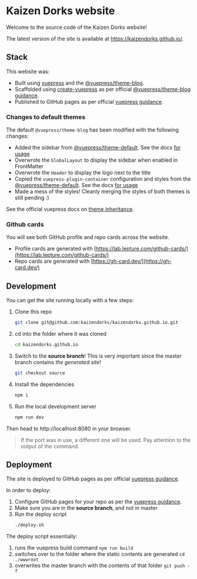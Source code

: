 # Kaizen Dorks website

Welcome to the source code of the Kaizen Dorks website!

The latest version of the site is available at https://kaizendorks.github.io/.

## Stack
This website was:

- Built using [vuepress](https://vuepress.vuejs.org/) and the [@vuepress/theme-blog](https://vuepress-theme-blog.ulivz.com/).
- Scaffolded using [create-vuepress](https://github.com/vuepressjs/create-vuepress) as per official [@vuepress/theme-blog guidance](https://vuepress-theme-blog.ulivz.com/#quick-start).
- Published to GitHub pages as per official [vuepress guidance](https://vuepress.vuejs.org/guide/deploy.html#github-pages).

### Changes to default themes
The default `@vuepress/theme-blog` has been modified with the following changes:

- Added the sidebar from [@vuepress/theme-default](https://github.com/vuejs/vuepress/tree/master/packages/%40vuepress/theme-default). See the docs [for usage](https://vuepress.vuejs.org/theme/default-theme-config.html#sidebar)
- Overwrote the `GlobalLayout` to display the sidebar when enabled in FrontMatter
- Overwrote the `Header` to display the logo next to the title
- Copied the `vuepress-plugin-container` configuration and styles from the [@vuepress/theme-default](https://github.com/vuejs/vuepress/tree/master/packages/%40vuepress/theme-default). See the docs [for usage](https://vuepress.vuejs.org/theme/default-theme-config.html#sidebar)
- Made a mess of the styles! Cleanly merging the styles of both themes is still pending :)

See the official vuepress docs on [theme inheritance](https://vuepress.vuejs.org/theme/inheritance.html).

### Github cards
You will see both GitHub profile and repo cards across the website.
- Profile cards are generated with [https://lab.lepture.com/github-cards/](https://lab.lepture.com/github-cards/)
- Repo cards are generated with [https://gh-card.dev/](https://gh-card.dev/)

## Development

You can get the site running locally with a few steps:

1. Clone this repo
    ```bash
    git clone git@github.com:kaizendorks/kaizendorks.github.io.git
    ```
1. cd into the folder where it was cloned
    ```bash
    cd kaizendorks.github.io
    ```
1. Switch to the **source branch**! This is very important since the master branch contains _the generated site_!
    ```bash
    git checkout source
    ```
1. Install the dependencies
    ```bash
    npm i
    ```
1. Run the local development server
    ```bash
    npm run dev
    ```

Then head to http://localhost:8080 in your browser.
> If the port was in use, a different one will be used. Pay attention to the output of the command.

## Deployment

The site is deployed to GitHub pages as per official [vuepress guidance](https://vuepress.vuejs.org/guide/deploy.html#github-pages).

In order to deploy:
1. Configure GitHub pages for your repo as per the [vuepress guidance](https://vuepress.vuejs.org/guide/deploy.html#github-pages).
1. Make sure you are in the **source branch**, and not in master
1. Run the deploy script
    ```bash
    ./deploy.sh
    ```

The deploy script essentially:
1. runs the vuepress build command `npm run build`
1. switches over to the folder where the static contents are generated `cd ./wwwroot`
1. overwrites the master branch with the contents of that folder `git push -f`
